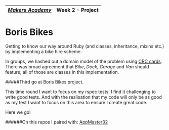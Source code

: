 | [*Makers Academy*](http://www.makersacademy.com) | Week 2 - Project |
| ---------------- | ------ |

Boris Bikes
==========

Getting to know our way around Ruby (and classes, inheritance, mixins etc.) by implementing a bike hire scheme.

In groups, we hashed out a domain model of the problem using [CRC cards](https://en.wikipedia.org/wiki/Class-responsibility-collaboration_card). There was broad agreement that *Bike*, *Dock*, *Garage* and *Van* should feature; all of those are classes in this implementation.

#####Third go at Boris Bikes project.

This time round I want to focus on my rspec tests. I find it challenging to write good tests. And with the
realisation that my code will only be as good as my test I want to focus
on this area to ensure I create great code.

Here we go!

######On this repos I paired with:
[AppMaster32](https://github.com/AppMaster32)
